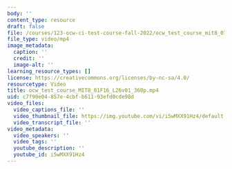 ```yaml
---
body: ''
content_type: resource
draft: false
file: /courses/123-ocw-ci-test-course-fall-2022/ocw_test_course_mit8_01f16_l26v01_360p_360p_16_9.mp4
file_type: video/mp4
image_metadata:
  caption: ''
  credit: ''
  image-alt: ''
learning_resource_types: []
license: https://creativecommons.org/licenses/by-nc-sa/4.0/
resourcetype: Video
title: ocw_test_course_MIT8_01F16_L26v01_360p.mp4
uid: c7f90e04-857e-4cbf-b611-93efd0cde98d
video_files:
  video_captions_file: ''
  video_thumbnail_file: https://img.youtube.com/vi/i5wMXX91Hz4/default.jpg
  video_transcript_file: ''
video_metadata:
  video_speakers: ''
  video_tags: ''
  youtube_description: ''
  youtube_id: i5wMXX91Hz4
---
```

